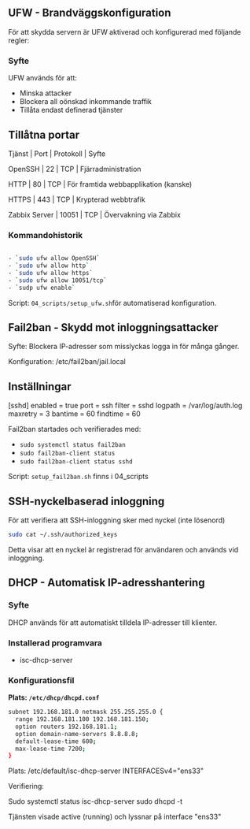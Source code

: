## UFW - Brandväggskonfiguration

För att skydda servern är UFW aktiverad och konfigurerad med följande regler:

### Syfte
UFW används för att: 
- Minska attacker
- Blockera all oönskad inkommande traffik
- Tillåta endast definerad tjänster

## Tillåtna portar

Tjänst   |   Port   |   Protokoll   |   Syfte

OpenSSH  |   22     |   TCP         |   Fjärradministration

HTTP     |   80     |   TCP         |   För framtida webbapplikation (kanske)

HTTPS    |   443    |   TCP         |   Krypterad webbtrafik 

Zabbix Server   |  10051  |    TCP  |   Övervakning via Zabbix 


### Kommandohistorik

```bash

- `sudo ufw allow OpenSSH`
- `sudo ufw allow http`
- `sudo ufw allow https`
- `sudo ufw allow 10051/tcp`
- `sudp ufw enable`
```

Script: `04_scripts/setup_ufw.sh`för automatiserad konfiguration. 





## Fail2ban - Skydd mot inloggningsattacker

Syfte: Blockera IP-adresser som misslyckas logga in för många gånger.

Konfiguration: /etc/fail2ban/jail.local

## Inställningar
[sshd]
enabled = true
port = ssh
filter = sshd
logpath = /var/log/auth.log
maxretry = 3
bantime = 60
findtime = 60

Fail2ban startades och verifierades med:
- `sudo systemctl status fail2ban`
- `sudo fail2ban-client status`
- `sudo fail2ban-client status sshd`

Script: `setup_fail2ban.sh` finns i 04_scripts


## SSH-nyckelbaserad inloggning

För att verifiera att SSH-inloggning sker med nyckel (inte lösenord)

```bash
sudo cat ~/.ssh/authorized_keys
```
Detta visar att en nyckel är registrerad för användaren och används vid inloggning.


## DHCP - Automatisk IP-adresshantering

### Syfte
DHCP används för att automatiskt tilldela IP-adresser till klienter.

### Installerad programvara
- isc-dhcp-server

### Konfigurationsfil
**Plats: `/etc/dhcp/dhcpd.conf`**

```bash
subnet 192.168.181.0 netmask 255.255.255.0 {
  range 192.168.181.100 192.168.181.150;
  option routers 192.168.181.1;
  option domain-name-servers 8.8.8.8;
  default-lease-time 600;
  max-lease-time 7200;
}
```

Plats: /etc/default/isc-dhcp-server
INTERFACESv4="ens33"

Verifiering:

Sudo systemctl status isc-dhcp-server
sudo dhcpd -t 

Tjänsten visade active (running) och lyssnar på interface "ens33" 



